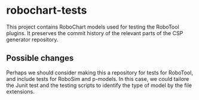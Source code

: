 # robochart-tests

This project contains RoboChart models used for testing the RoboTool plugins. It preserves the commit history of the relevant parts of the CSP generator repository.

## Possible changes

Perhaps we should consider making this a repository for tests for RoboTool, and include tests for RoboSim and p-models. In this case, we could tailore the Junit 
test and the testing scripts to identify the type of model by the file extensions.

